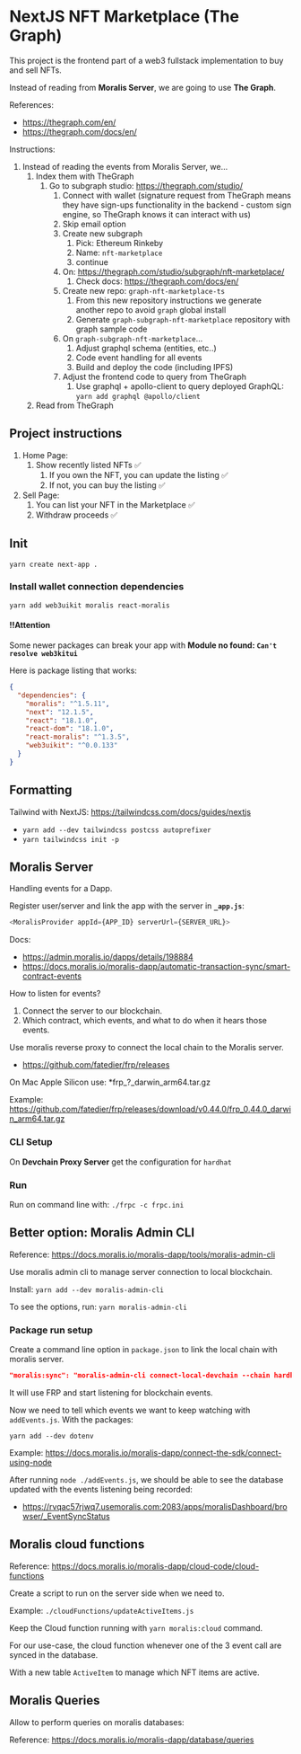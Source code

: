 # NextJS NFT Marketplace (The Graph)

This project is the frontend part of a web3 fullstack implementation to buy and sell NFTs.

Instead of reading from **Moralis Server**, we are going to use **The Graph**.

References:

- <https://thegraph.com/en/>
- <https://thegraph.com/docs/en/>

Instructions:

1. Instead of reading the events from Moralis Server, we...
   1. Index them with TheGraph
      1. Go to subgraph studio: <https://thegraph.com/studio/>
         1. Connect with wallet (signature request from TheGraph means they have sign-ups functionality in the backend - custom sign engine, so TheGraph knows it can interact with us)
         2. Skip email option
         3. Create new subgraph
            1. Pick: Ethereum Rinkeby
            2. Name: `nft-marketplace`
            3. continue
         4. On: <https://thegraph.com/studio/subgraph/nft-marketplace/>
            1. Check docs: <https://thegraph.com/docs/en/>
         5. Create new repo: `graph-nft-marketplace-ts`
            1. From this new repository instructions we generate another repo to avoid `graph` global install
            2. Generate `graph-subgraph-nft-marketplace` repository with graph sample code
         6. On `graph-subgraph-nft-marketplace`...
            1. Adjust graphql schema (entities, etc..)
            2. Code event handling for all events
            3. Build and deploy the code (including IPFS)
         7. Adjust the frontend code to query from TheGraph
            1. Use graphql + apollo-client to query deployed GraphQL: `yarn add graphql @apollo/client`
   2. Read from TheGraph

## Project instructions

1. Home Page:
   1. Show recently listed NFTs ✅
      1. If you own the NFT, you can update the listing ✅
      2. If not, you can buy the listing ✅
2. Sell Page:
   1. You can list your NFT in the Marketplace ✅
   2. Withdraw proceeds ✅

## Init

`yarn create next-app .`

### Install wallet connection dependencies

`yarn add web3uikit moralis react-moralis`

#### !!Attention

Some newer packages can break your app with **Module no found: `Can't resolve web3kitui`**

Here is package listing that works:

```json
{
  "dependencies": {
    "moralis": "^1.5.11",
    "next": "12.1.5",
    "react": "18.1.0",
    "react-dom": "18.1.0",
    "react-moralis": "^1.3.5",
    "web3uikit": "^0.0.133"
  }
}
```

## Formatting

Tailwind with NextJS: <https://tailwindcss.com/docs/guides/nextjs>

- `yarn add --dev tailwindcss postcss autoprefixer`
- `yarn tailwindcss init -p`

## Moralis Server

Handling events for a Dapp.

Register user/server and link the app with the server in **`_app.js`**:

```js
<MoralisProvider appId={APP_ID} serverUrl={SERVER_URL}>
```

Docs:

- <https://admin.moralis.io/dapps/details/198884>
- <https://docs.moralis.io/moralis-dapp/automatic-transaction-sync/smart-contract-events>

How to listen for events?

1. Connect the server to our blockchain.
2. Which contract, which events, and what to do when it hears those events.

Use moralis reverse proxy to connect the local chain to the Moralis server.

- <https://github.com/fatedier/frp/releases>

On Mac Apple Silicon use: \*frp\_?_darwin_arm64.tar.gz

Example: <https://github.com/fatedier/frp/releases/download/v0.44.0/frp_0.44.0_darwin_arm64.tar.gz>

### CLI Setup

On **Devchain Proxy Server** get the configuration for `hardhat`

### Run

Run on command line with: `./frpc -c frpc.ini`

## Better option: Moralis Admin CLI

Reference: <https://docs.moralis.io/moralis-dapp/tools/moralis-admin-cli>

Use moralis admin cli to manage server connection to local blockchain.

Install: `yarn add --dev moralis-admin-cli`

To see the options, run: `yarn moralis-admin-cli`

### Package run setup

Create a command line option in `package.json` to link the local chain with moralis server.

```json
"moralis:sync": "moralis-admin-cli connect-local-devchain --chain hardhat --moralisSubdomain vqac57rjwq7.usemoralis.com --frpcPath ./frp_0440/frpc"
```

It will use FRP and start listening for blockchain events.

Now we need to tell which events we want to keep watching with `addEvents.js`. With the packages:

`yarn add --dev dotenv`

Example: <https://docs.moralis.io/moralis-dapp/connect-the-sdk/connect-using-node>

After running `node ./addEvents.js`, we should be able to see the database updated with the events listening being recorded:

- <https://rvqac57rjwq7.usemoralis.com:2083/apps/moralisDashboard/browser/_EventSyncStatus>

## Moralis cloud functions

Reference: <https://docs.moralis.io/moralis-dapp/cloud-code/cloud-functions>

Create a script to run on the server side when we need to.

Example: `./cloudFunctions/updateActiveItems.js`

Keep the Cloud function running with `yarn moralis:cloud` command.

For our use-case, the cloud function whenever one of the 3 event call are synced in the database.

With a new table `ActiveItem` to manage which NFT items are active.

## Moralis Queries

Allow to perform queries on moralis databases:

Reference: <https://docs.moralis.io/moralis-dapp/database/queries>
